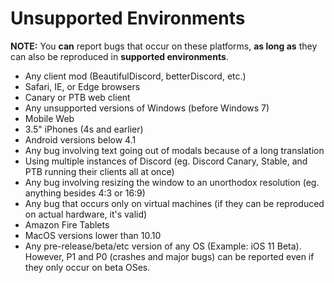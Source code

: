 # Unsupported Environments
**NOTE:** You **can** report bugs that occur on these platforms, **as long as** they can also be reproduced in **supported environments**.

- Any client mod (BeautifulDiscord, betterDiscord, etc.)
- Safari, IE, or Edge browsers
- Canary or PTB web client
- Any unsupported versions of Windows (before Windows 7)
- Mobile Web
- 3.5" iPhones (4s and earlier)
- Android versions below 4.1
- Any bug involving text going out of modals because of a long translation
- Using multiple instances of Discord (eg. Discord Canary, Stable, and PTB running their clients all at once)
- Any bug involving resizing the window to an unorthodox resolution (eg. anything besides 4:3 or 16:9)
- Any bug that occurs only on virtual machines (if they can be reproduced on actual hardware, it's valid)
- Amazon Fire Tablets
- MacOS versions lower than 10.10
- Any pre-release/beta/etc version of any OS (Example: iOS 11 Beta). However, P1 and P0 (crashes and major bugs) can be reported even if they only occur on beta OSes.
